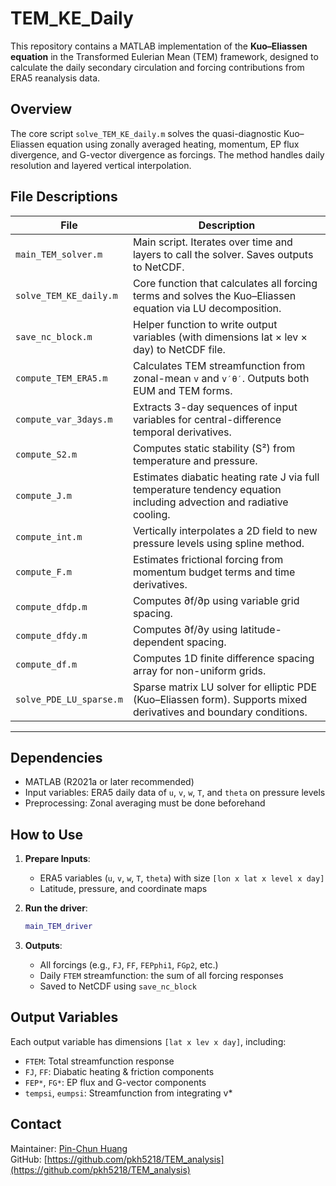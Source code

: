 # TEM_KE_Daily

This repository contains a MATLAB implementation of the **Kuo–Eliassen equation** in the Transformed Eulerian Mean (TEM) framework, designed to calculate the daily secondary circulation and forcing contributions from ERA5 reanalysis data.

##  Overview

The core script `solve_TEM_KE_daily.m` solves the quasi-diagnostic Kuo–Eliassen equation using zonally averaged heating, momentum, EP flux divergence, and G-vector divergence as forcings. The method handles daily resolution and layered vertical interpolation.

##  File Descriptions

| File | Description |
|------|-------------|
| `main_TEM_solver.m` | Main script. Iterates over time and layers to call the solver. Saves outputs to NetCDF. |
| `solve_TEM_KE_daily.m` | Core function that calculates all forcing terms and solves the Kuo–Eliassen equation via LU decomposition. |
| `save_nc_block.m` | Helper function to write output variables (with dimensions lat × lev × day) to NetCDF file. |
| `compute_TEM_ERA5.m` | Calculates TEM streamfunction from zonal-mean `v` and `v′θ′`. Outputs both EUM and TEM forms. |
| `compute_var_3days.m` | Extracts 3-day sequences of input variables for central-difference temporal derivatives. |
| `compute_S2.m` | Computes static stability (S²) from temperature and pressure. |
| `compute_J.m` | Estimates diabatic heating rate J via full temperature tendency equation including advection and radiative cooling. |
| `compute_int.m` | Vertically interpolates a 2D field to new pressure levels using spline method. |
| `compute_F.m` | Estimates frictional forcing from momentum budget terms and time derivatives. |
| `compute_dfdp.m` | Computes ∂f/∂p using variable grid spacing. |
| `compute_dfdy.m` | Computes ∂f/∂y using latitude-dependent spacing. |
| `compute_df.m` | Computes 1D finite difference spacing array for non-uniform grids. |
| `solve_PDE_LU_sparse.m` | Sparse matrix LU solver for elliptic PDE (Kuo–Eliassen form). Supports mixed derivatives and boundary conditions. |

---

##  Dependencies

- MATLAB (R2021a or later recommended)
- Input variables: ERA5 daily data of `u`, `v`, `w`, `T`, and `theta` on pressure levels
- Preprocessing: Zonal averaging must be done beforehand

## How to Use

1. **Prepare Inputs**:
    - ERA5 variables (`u`, `v`, `w`, `T`, `theta`) with size `[lon x lat x level x day]`
    - Latitude, pressure, and coordinate maps

2. **Run the driver**:
    ```matlab
    main_TEM_driver
    ```

3. **Outputs**:
    - All forcings (e.g., `FJ`, `FF`, `FEPphi1`, `FGp2`, etc.)
    - Daily `FTEM` streamfunction: the sum of all forcing responses
    - Saved to NetCDF using `save_nc_block`

## Output Variables

Each output variable has dimensions `[lat x lev x day]`, including:

- `FTEM`: Total streamfunction response
- `FJ`, `FF`: Diabatic heating & friction components
- `FEP*`, `FG*`: EP flux and G-vector components
- `tempsi`, `eumpsi`: Streamfunction from integrating v*

## Contact

Maintainer: [Pin-Chun Huang](mailto:pkh5218@psu.edu)  
GitHub: [https://github.com/pkh5218/TEM_analysis](https://github.com/pkh5218/TEM_analysis)
